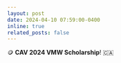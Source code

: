 ```yaml
---
layout: post
date: 2024-04-10 07:59:00-0400
inline: true
related_posts: false
---
```

🪙 **CAV 2024 VMW Scholarship**! 🇨🇦 
